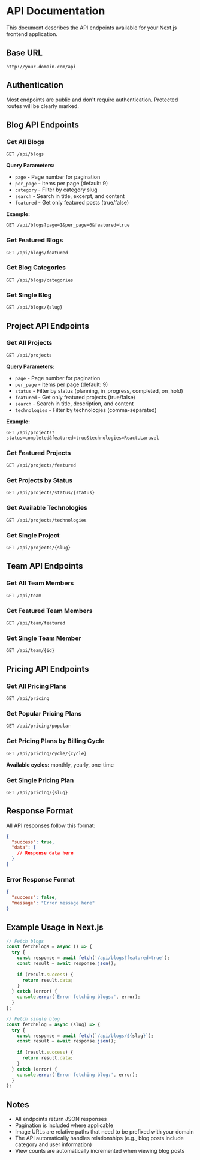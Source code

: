# API Documentation

This document describes the API endpoints available for your Next.js frontend application.

## Base URL
```
http://your-domain.com/api
```

## Authentication
Most endpoints are public and don't require authentication. Protected routes will be clearly marked.

## Blog API Endpoints

### Get All Blogs
```
GET /api/blogs
```

**Query Parameters:**
- `page` - Page number for pagination
- `per_page` - Items per page (default: 9)
- `category` - Filter by category slug
- `search` - Search in title, excerpt, and content
- `featured` - Get only featured posts (true/false)

**Example:**
```
GET /api/blogs?page=1&per_page=6&featured=true
```

### Get Featured Blogs
```
GET /api/blogs/featured
```

### Get Blog Categories
```
GET /api/blogs/categories
```

### Get Single Blog
```
GET /api/blogs/{slug}
```

## Project API Endpoints

### Get All Projects
```
GET /api/projects
```

**Query Parameters:**
- `page` - Page number for pagination
- `per_page` - Items per page (default: 9)
- `status` - Filter by status (planning, in_progress, completed, on_hold)
- `featured` - Get only featured projects (true/false)
- `search` - Search in title, description, and content
- `technologies` - Filter by technologies (comma-separated)

**Example:**
```
GET /api/projects?status=completed&featured=true&technologies=React,Laravel
```

### Get Featured Projects
```
GET /api/projects/featured
```

### Get Projects by Status
```
GET /api/projects/status/{status}
```

### Get Available Technologies
```
GET /api/projects/technologies
```

### Get Single Project
```
GET /api/projects/{slug}
```

## Team API Endpoints

### Get All Team Members
```
GET /api/team
```

### Get Featured Team Members
```
GET /api/team/featured
```

### Get Single Team Member
```
GET /api/team/{id}
```

## Pricing API Endpoints

### Get All Pricing Plans
```
GET /api/pricing
```

### Get Popular Pricing Plans
```
GET /api/pricing/popular
```

### Get Pricing Plans by Billing Cycle
```
GET /api/pricing/cycle/{cycle}
```
**Available cycles:** monthly, yearly, one-time

### Get Single Pricing Plan
```
GET /api/pricing/{slug}
```

## Response Format

All API responses follow this format:

```json
{
  "success": true,
  "data": {
    // Response data here
  }
}
```

### Error Response Format

```json
{
  "success": false,
  "message": "Error message here"
}
```

## Example Usage in Next.js

```javascript
// Fetch blogs
const fetchBlogs = async () => {
  try {
    const response = await fetch('/api/blogs?featured=true');
    const result = await response.json();
    
    if (result.success) {
      return result.data;
    }
  } catch (error) {
    console.error('Error fetching blogs:', error);
  }
};

// Fetch single blog
const fetchBlog = async (slug) => {
  try {
    const response = await fetch(`/api/blogs/${slug}`);
    const result = await response.json();
    
    if (result.success) {
      return result.data;
    }
  } catch (error) {
    console.error('Error fetching blog:', error);
  }
};
```

## Notes

- All endpoints return JSON responses
- Pagination is included where applicable
- Image URLs are relative paths that need to be prefixed with your domain
- The API automatically handles relationships (e.g., blog posts include category and user information)
- View counts are automatically incremented when viewing blog posts
